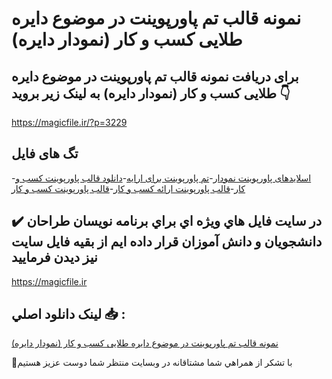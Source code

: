 # نمونه قالب تم پاورپوینت در موضوع دایره طلایی کسب و کار (نمودار دایره)

## برای دریافت نمونه قالب تم پاورپوینت در موضوع دایره طلایی کسب و کار (نمودار دایره) به لینک زیر بروید 👇

https://magicfile.ir/?p=3229

## تگ های فایل

-[اسلایدهای پاورپوینت نمودار](https://magicfile.ir/product/%d8%aa%d9%85-%d9%be%d8%a7%d9%88%d8%b1%d9%be%d9%88%db%8c%d9%86%d8%aa-%d8%af%d8%b1-%d9%85%d9%88%d8%b6%d9%88%d8%b9%d8%af%d8%a7%db%8c%d8%b1%d9%87-%d8%b7%d9%84%d8%a7%db%8c%db%8c-%da%a9%d8%b3%d8%a8-%d9%88-%da%a9%d8%a7%d8%b1/)-[تم پاورپوینت برای ارایه](https://magicfile.ir/product/%d8%aa%d9%85-%d9%be%d8%a7%d9%88%d8%b1%d9%be%d9%88%db%8c%d9%86%d8%aa-%d8%af%d8%b1-%d9%85%d9%88%d8%b6%d9%88%d8%b9%d8%af%d8%a7%db%8c%d8%b1%d9%87-%d8%b7%d9%84%d8%a7%db%8c%db%8c-%da%a9%d8%b3%d8%a8-%d9%88-%da%a9%d8%a7%d8%b1/)-[دانلود قالب پاورپوینت کسب و کار](https://magicfile.ir/product/%d8%aa%d9%85-%d9%be%d8%a7%d9%88%d8%b1%d9%be%d9%88%db%8c%d9%86%d8%aa-%d8%af%d8%b1-%d9%85%d9%88%d8%b6%d9%88%d8%b9%d8%af%d8%a7%db%8c%d8%b1%d9%87-%d8%b7%d9%84%d8%a7%db%8c%db%8c-%da%a9%d8%b3%d8%a8-%d9%88-%da%a9%d8%a7%d8%b1/)-[قالب پاورپوینت ارائه کسب و کار](https://magicfile.ir/product/%d8%aa%d9%85-%d9%be%d8%a7%d9%88%d8%b1%d9%be%d9%88%db%8c%d9%86%d8%aa-%d8%af%d8%b1-%d9%85%d9%88%d8%b6%d9%88%d8%b9%d8%af%d8%a7%db%8c%d8%b1%d9%87-%d8%b7%d9%84%d8%a7%db%8c%db%8c-%da%a9%d8%b3%d8%a8-%d9%88-%da%a9%d8%a7%d8%b1/)-[قالب پاورپوینت کسب و کار](https://magicfile.ir/product/%d8%aa%d9%85-%d9%be%d8%a7%d9%88%d8%b1%d9%be%d9%88%db%8c%d9%86%d8%aa-%d8%af%d8%b1-%d9%85%d9%88%d8%b6%d9%88%d8%b9%d8%af%d8%a7%db%8c%d8%b1%d9%87-%d8%b7%d9%84%d8%a7%db%8c%db%8c-%da%a9%d8%b3%d8%a8-%d9%88-%da%a9%d8%a7%d8%b1/)

## ✔️ در سايت فايل هاي ويژه اي براي برنامه نويسان طراحان دانشجويان و دانش آموزان قرار داده ايم از بقيه فايل سايت نيز ديدن فرماييد

https://magicfile.ir


## لينک دانلود اصلي 📥 :

[نمونه قالب تم پاورپوینت در موضوع دایره طلایی کسب و کار (نمودار دایره)](https://magicfile.ir/product/%d8%aa%d9%85-%d9%be%d8%a7%d9%88%d8%b1%d9%be%d9%88%db%8c%d9%86%d8%aa-%d8%af%d8%b1-%d9%85%d9%88%d8%b6%d9%88%d8%b9%d8%af%d8%a7%db%8c%d8%b1%d9%87-%d8%b7%d9%84%d8%a7%db%8c%db%8c-%da%a9%d8%b3%d8%a8-%d9%88-%da%a9%d8%a7%d8%b1/) 


🙏با تشکر از همراهي شما مشتاقانه در وبسایت منتظر شما دوست عزیز هستیم

